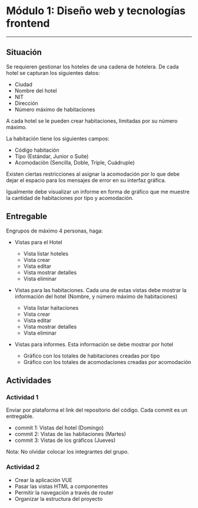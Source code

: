 # Módulo 1: Diseño web y tecnologías frontend
___

## Situación

Se requieren gestionar los hoteles de una cadena de hotelera. De cada hotel se capturan los siguientes datos:

- Ciudad
- Nombre del hotel
- NIT
- Dirección
- Número máximo de habitaciones

A cada hotel se le pueden crear habitaciones, limitadas por su número máximo. 

La habitación tiene los siguientes campos:

- Código habitación
- Tipo (Estándar, Junior o Suite)
- Acomodación (Sencilla, Doble, Triple, Cuádruple) 

Existen ciertas restricciones al asignar la acomodación por lo que debe dejar el espacio para los mensajes de error en su interfaz gráfica.

Igualmente debe visualizar un informe en forma de gráfico que me muestre la cantidad de habitaciones por tipo y acomodación.

## Entregable

Engrupos de máximo 4 personas, haga:
- Vistas para el Hotel
    - Vista listar hoteles
    - Vista crear
    - Vista editar
    - Vista mostrar detalles
    - Vista eliminar
   
- Vistas para las habitaciones. Cada una de estas vistas debe mostrar la información del hotel (Nombre, y número máximo de habitaciones)
    - Vista listar haitaciones
    - Vista crear
    - Vista editar
    - Vista mostrar detalles
    - Vista eliminar

- Vistas para informes. Esta información se debe mostrar por hotel
    - Gráfico con los totales de habitaciones creadas por tipo
    - Gráfico con los totales de acomodaciones creadas por acomodación

## Actividades

### Actividad 1
Enviar por plataforma el link del repositorio del código. Cada commit es un entregable.
- commit 1: Vistas del hotel (Domingo)
- commit 2: Vistas de las habitaciones (Martes)
- commit 3: Vistas de los gráficos (Jueves)

Nota: No olvidar colocar los integrantes del grupo. 

### Actividad 2
- Crear la aplicación VUE
- Pasar las vistas HTML a componentes
- Permitir la navegación a través de router
- Organizar la estructura del proyecto


